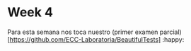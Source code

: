 # Week 4

Para esta semana nos toca nuestro (primer examen parcial)[https://github.com/ECC-Laboratoria/BeautifulTests] :happy: 


